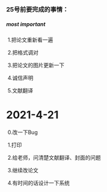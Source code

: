 ### 25号前要完成的事情：

##### most important

​	1.把论文重新看一遍

​	2.把格式调对

​	3.把论文的图片更新一下

​	4.诚信声明

​	5.文献翻译

# 2021-4-21

​	0.改一下Bug

​	1.打印

​	2.给老师，问清楚文献翻译、封面的问题

​	3.继续改论文

​	4.有时间的话设计一下系统



